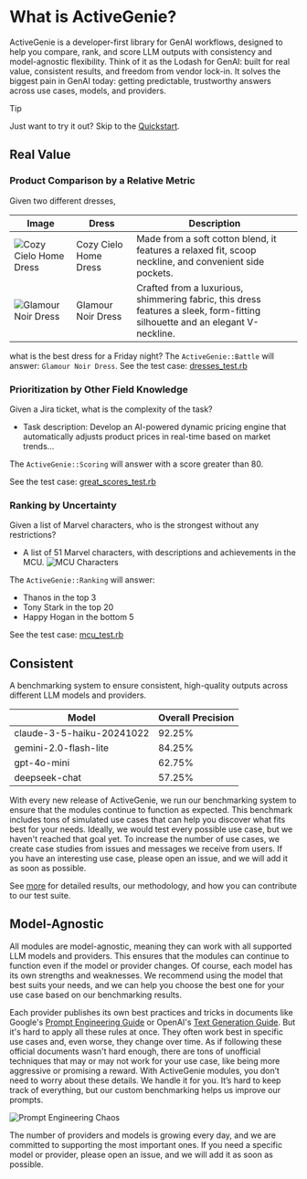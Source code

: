 # What is ActiveGenie?
ActiveGenie is a developer-first library for GenAI workflows, designed to help you compare, rank, and score LLM outputs with consistency and model-agnostic flexibility. Think of it as the Lodash for GenAI: built for real value, consistent results, and freedom from vendor lock-in. It solves the biggest pain in GenAI today: getting predictable, trustworthy answers across use cases, models, and providers.

> [!TIP]
> Just want to try it out? Skip to the [Quickstart](/introduction/quickstart).

## Real Value

### Product Comparison by a Relative Metric
Given two different dresses,

| Image | Dress | Description |
|-------|-------------|-------|
| ![Cozy Cielo Home Dress](/assets/cozy-cielo-home-dress.webp) | Cozy Cielo Home Dress | Made from a soft cotton blend, it features a relaxed fit, scoop neckline, and convenient side pockets. |
| ![Glamour Noir Dress](/assets/glamour-noir-dress.webp) | Glamour Noir Dress | Crafted from a luxurious, shimmering fabric, this dress features a sleek, form-fitting silhouette and an elegant V-neckline. |

what is the best dress for a Friday night? The `ActiveGenie::Battle` will answer: `Glamour Noir Dress`.
See the test case: [dresses_test.rb](https://github.com/Roriz/active_genie/blob/main/benchmark/test_cases/battle/generalist_test.rb#L30)


### Prioritization by Other Field Knowledge
Given a Jira ticket, what is the complexity of the task?
- Task description: Develop an AI-powered dynamic pricing engine that automatically adjusts product prices in real-time based on market trends...

The `ActiveGenie::Scoring` will answer with a score greater than 80.

See the test case: [great_scores_test.rb](https://github.com/Roriz/active_genie/blob/main/benchmark/test_cases/scoring/great_scores_test.rb#L60)

### Ranking by Uncertainty
Given a list of Marvel characters, who is the strongest without any restrictions?
- A list of 51 Marvel characters, with descriptions and achievements in the MCU.
![MCU Characters](/assets/mcu-characters.webp)

The `ActiveGenie::Ranking` will answer:
- Thanos in the top 3
- Tony Stark in the top 20
- Happy Hogan in the bottom 5

See the test case: [mcu_test.rb](https://github.com/Roriz/active_genie/blob/main/benchmark/test_cases/ranking/mcu_test.rb#L8)


## Consistent

A benchmarking system to ensure consistent, high-quality outputs across different LLM models and providers.

| Model | Overall Precision |
|-------|-------------------|
| claude-3-5-haiku-20241022 | 92.25% |
| gemini-2.0-flash-lite | 84.25% |
| gpt-4o-mini | 62.75% |
| deepseek-chat | 57.25% |

With every new release of ActiveGenie, we run our benchmarking system to ensure that the modules continue to function as expected. This benchmark includes tons of simulated use cases that can help you discover what fits best for your needs. Ideally, we would test every possible use case, but we haven't reached that goal yet. To increase the number of use cases, we create case studies from issues and messages we receive from users. If you have an interesting use case, please open an issue, and we will add it as soon as possible.

See [more](/benchmark/latest) for detailed results, our methodology, and how you can contribute to our test suite.

## Model-Agnostic

All modules are model-agnostic, meaning they can work with all supported LLM models and providers. This ensures that the modules can continue to function even if the model or provider changes. Of course, each model has its own strengths and weaknesses. We recommend using the model that best suits your needs, and we can help you choose the best one for your use case based on our benchmarking results.

Each provider publishes its own best practices and tricks in documents like Google's [Prompt Engineering Guide](https://www.kaggle.com/whitepaper-prompt-engineering) or OpenAI's [Text Generation Guide](https://platform.openai.com/docs/guides/text). But it's hard to apply all these rules at once. They often work best in specific use cases and, even worse, they change over time. As if following these official documents wasn't hard enough, there are tons of unofficial techniques that may or may not work for your use case, like being more aggressive or promising a reward. With ActiveGenie modules, you don’t need to worry about these details. We handle it for you. It’s hard to keep track of everything, but our custom benchmarking helps us improve our prompts.

![Prompt Engineering Chaos](/assets/chaos-ai.webp)

The number of providers and models is growing every day, and we are committed to supporting the most important ones. If you need a specific model or provider, please open an issue, and we will add it as soon as possible.
